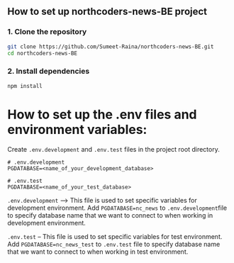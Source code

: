 ## How to set up northcoders-news-BE project

### 1. Clone the repository

```bash
git clone https://github.com/Sumeet-Raina/northcoders-news-BE.git
cd northcoders-news-BE
```

### 2. Install dependencies

```bash
npm install
```

# How to set up the .env files and environment variables:

Create `.env.development` and `.env.test` files in the project root directory.

```.env
# .env.development
PGDATABASE=<name_of_your_development_database>
```

```.env
# .env.test
PGDATABASE=<name_of_your_test_database>
```

`.env.development` –> This file is used to set specific variables for development environment. Add `PGDATABASE=nc_news` to `.env.development`file to specify database name that we want to connect to when working in development environment.

`.env.test` – This file is used to set specific variables for test environment. Add `PGDATABASE=nc_news_test` to `.env.test` file to specify database name that we want to connect to when working in test environment.
